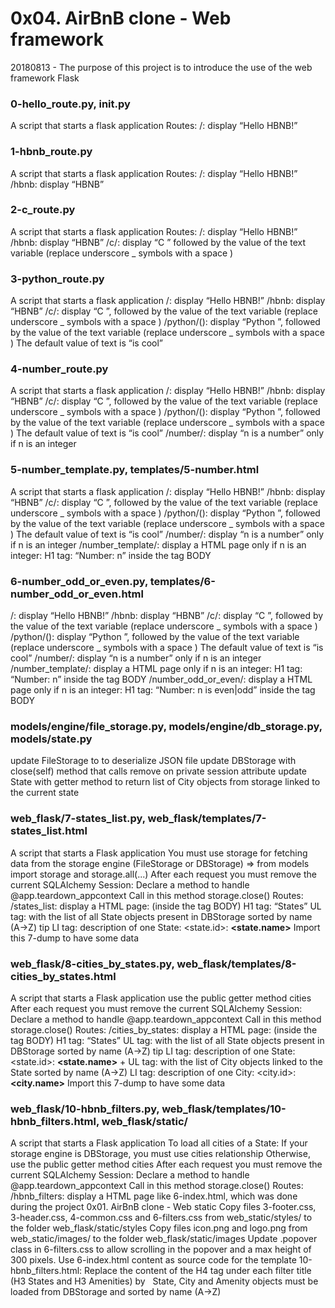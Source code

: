 # 0x04. AirBnB clone - Web framework

20180813 - The purpose of this project is to introduce the use of the web framework Flask

### 0-hello_route.py, __init__.py
A script that starts a flask application
Routes:
/: display “Hello HBNB!”

### 1-hbnb_route.py
A script that starts a flask application
Routes: 
/: display “Hello HBNB!” 
/hbnb: display “HBNB”

### 2-c_route.py
A script that starts a flask application 
Routes: 
/: display “Hello HBNB!” 
/hbnb: display “HBNB” 
/c/<text>: display “C ” followed by the value of the text variable (replace underscore _ symbols with a space )

### 3-python_route.py
A script that starts a flask application 
/: display “Hello HBNB!” 
/hbnb: display “HBNB” 
/c/<text>: display “C ”, followed by the value of the text variable (replace underscore _ symbols with a space ) 
/python/(<text>): display “Python ”, followed by the value of the text variable (replace underscore _ symbols with a space ) 
The default value of text is “is cool”

### 4-number_route.py
A script that starts a flask application 
/: display “Hello HBNB!” 
/hbnb: display “HBNB” 
/c/<text>: display “C ”, followed by the value of the text variable (replace underscore _ symbols with a space ) 
/python/(<text>): display “Python ”, followed by the value of the text variable (replace underscore _ symbols with a space ) 
The default value of text is “is cool” 
/number/<n>: display “n is a number” only if n is an integer

### 5-number_template.py, templates/5-number.html
A script that starts a flask application 
/: display “Hello HBNB!” 
/hbnb: display “HBNB” 
/c/<text>: display “C ”, followed by the value of the text variable (replace underscore _ symbols with a space ) 
/python/(<text>): display “Python ”, followed by the value of the text variable (replace underscore _ symbols with a space ) 
The default value of text is “is cool” 
/number/<n>: display “n is a number” only if n is an integer 
/number_template/<n>: display a HTML page only if n is an integer: 
H1 tag: “Number: n” inside the tag BODY

### 6-number_odd_or_even.py, templates/6-number_odd_or_even.html
/: display “Hello HBNB!” 
/hbnb: display “HBNB” 
/c/<text>: display “C ”, followed by the value of the text variable (replace underscore _ symbols with a space ) 
/python/(<text>): display “Python ”, followed by the value of the text variable (replace underscore _ symbols with a space ) 
The default value of text is “is cool” 
/number/<n>: display “n is a number” only if n is an integer 
/number_template/<n>: display a HTML page only if n is an integer: 
H1 tag: “Number: n” inside the tag BODY 
/number_odd_or_even/<n>: display a HTML page only if n is an integer: 
H1 tag: “Number: n is even|odd” inside the tag BODY

### models/engine/file_storage.py, models/engine/db_storage.py, models/state.py
update FileStorage to to deserialize JSON file 
update DBStorage with close(self) method that calls remove on private session attribute 
update State with getter method to return list of City objects from storage linked to the current state 

### web_flask/7-states_list.py, web_flask/templates/7-states_list.html
A script that starts a Flask application 
You must use storage for fetching data from the storage engine (FileStorage or DBStorage) => from models import storage and storage.all(...) 
After each request you must remove the current SQLAlchemy Session: 
Declare a method to handle @app.teardown_appcontext 
Call in this method storage.close() 
Routes: 
/states_list: display a HTML page: (inside the tag BODY) 
H1 tag: “States” 
UL tag: with the list of all State objects present in DBStorage sorted by name (A->Z) tip 
LI tag: description of one State: <state.id>: <B><state.name></B> 
Import this 7-dump to have some data

### web_flask/8-cities_by_states.py, web_flask/templates/8-cities_by_states.html
A script that starts a Flask application 
use the public getter method cities 
After each request you must remove the current SQLAlchemy Session: 
Declare a method to handle @app.teardown_appcontext 
Call in this method storage.close() 
Routes: 
/cities_by_states: display a HTML page: (inside the tag BODY) 
H1 tag: “States” 
UL tag: with the list of all State objects present in DBStorage sorted by name (A->Z) tip 
LI tag: description of one State: <state.id>: <B><state.name></B> + UL tag: with the list of City objects linked to the State sorted by name (A->Z) 
LI tag: description of one City: <city.id>: <B><city.name></B> 
Import this 7-dump to have some data

### web_flask/10-hbnb_filters.py, web_flask/templates/10-hbnb_filters.html, web_flask/static/
A script that starts a Flask application 
To load all cities of a State: 
If your storage engine is DBStorage, you must use cities relationship 
Otherwise, use the public getter method cities 
After each request you must remove the current SQLAlchemy Session: 
Declare a method to handle @app.teardown_appcontext 
Call in this method storage.close() 
Routes: 
/hbnb_filters: display a HTML page like 6-index.html, which was done during the project 0x01. AirBnB clone - Web static 
Copy files 3-footer.css, 3-header.css, 4-common.css and 6-filters.css from web_static/styles/ to the folder web_flask/static/styles 
Copy files icon.png and logo.png from web_static/images/ to the folder web_flask/static/images 
Update .popover class in 6-filters.css to allow scrolling in the popover and a max height of 300 pixels. 
Use 6-index.html content as source code for the template 10-hbnb_filters.html: 
Replace the content of the H4 tag under each filter title (H3 States and H3 Amenities) by &nbsp; 
State, City and Amenity objects must be loaded from DBStorage and sorted by name (A->Z)
